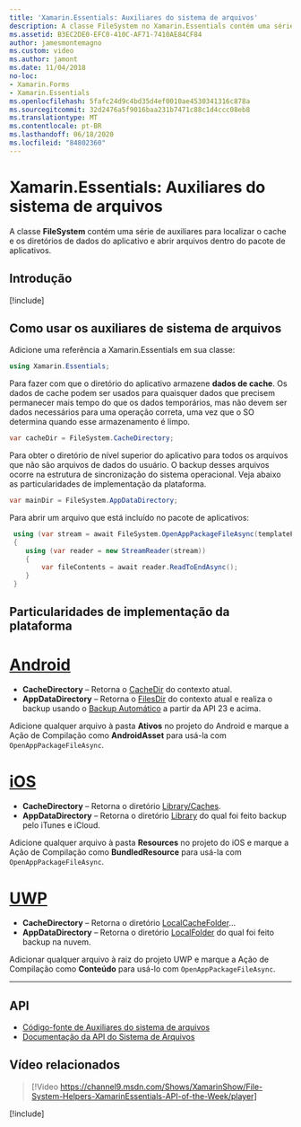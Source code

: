 ```yaml
---
title: 'Xamarin.Essentials: Auxiliares do sistema de arquivos'
description: A classe FileSystem no Xamarin.Essentials contém uma série de auxiliares para localizar o cache e os diretórios de dados do aplicativo e abrir arquivos dentro do pacote do aplicativo.
ms.assetid: B3EC2DE0-EFC0-410C-AF71-7410AE84CF84
author: jamesmontemagno
ms.custom: video
ms.author: jamont
ms.date: 11/04/2018
no-loc:
- Xamarin.Forms
- Xamarin.Essentials
ms.openlocfilehash: 5fafc24d9c4bd35d4ef0010ae4530341316c878a
ms.sourcegitcommit: 32d2476a5f9016baa231b7471c88c1d4ccc08eb8
ms.translationtype: MT
ms.contentlocale: pt-BR
ms.lasthandoff: 06/18/2020
ms.locfileid: "84802360"
---
```

# <a name="xamarinessentials-file-system-helpers"></a>Xamarin.Essentials: Auxiliares do sistema de arquivos

A classe **FileSystem** contém uma série de auxiliares para localizar o cache e os diretórios de dados do aplicativo e abrir arquivos dentro do pacote de aplicativos.

## <a name="get-started"></a>Introdução

[!include[](~/essentials/includes/get-started.md)]

## <a name="using-file-system-helpers"></a>Como usar os auxiliares de sistema de arquivos

Adicione uma referência a Xamarin.Essentials em sua classe:

```csharp
using Xamarin.Essentials;
```

Para fazer com que o diretório do aplicativo armazene **dados de cache**. Os dados de cache podem ser usados para quaisquer dados que precisem permanecer mais tempo do que os dados temporários, mas não devem ser dados necessários para uma operação correta, uma vez que o SO determina quando esse armazenamento é limpo.

```csharp
var cacheDir = FileSystem.CacheDirectory;
```

Para obter o diretório de nível superior do aplicativo para todos os arquivos que não são arquivos de dados do usuário. O backup desses arquivos ocorre na estrutura de sincronização do sistema operacional. Veja abaixo as particularidades de implementação da plataforma.

```csharp
var mainDir = FileSystem.AppDataDirectory;
```

Para abrir um arquivo que está incluído no pacote de aplicativos:

```csharp
 using (var stream = await FileSystem.OpenAppPackageFileAsync(templateFileName))
 {
    using (var reader = new StreamReader(stream))
    {
        var fileContents = await reader.ReadToEndAsync();
    }
 }
```

## <a name="platform-implementation-specifics"></a>Particularidades de implementação da plataforma

# <a name="android"></a>[Android](#tab/android)

- **CacheDirectory** – Retorna o [CacheDir](https://developer.android.com/reference/android/content/Context.html#getCacheDir) do contexto atual.
- **AppDataDirectory** – Retorna o [FilesDir](https://developer.android.com/reference/android/content/Context.html#getFilesDir) do contexto atual e realiza o backup usando o [Backup Automático](https://developer.android.com/guide/topics/data/autobackup.html) a partir da API 23 e acima.

Adicione qualquer arquivo à pasta **Ativos** no projeto do Android e marque a Ação de Compilação como **AndroidAsset** para usá-la com `OpenAppPackageFileAsync`.

# <a name="ios"></a>[iOS](#tab/ios)

- **CacheDirectory** – Retorna o diretório [Library/Caches](https://developer.apple.com/library/content/documentation/FileManagement/Conceptual/FileSystemProgrammingGuide/FileSystemOverview/FileSystemOverview.html).
- **AppDataDirectory** – Retorna o diretório [Library](https://developer.apple.com/library/content/documentation/FileManagement/Conceptual/FileSystemProgrammingGuide/FileSystemOverview/FileSystemOverview.html) do qual foi feito backup pelo iTunes e iCloud.

Adicione qualquer arquivo à pasta **Resources** no projeto do iOS e marque a Ação de Compilação como **BundledResource** para usá-la com `OpenAppPackageFileAsync`.

# <a name="uwp"></a>[UWP](#tab/uwp)

- **CacheDirectory** – Retorna o diretório [LocalCacheFolder](https://docs.microsoft.com/uwp/api/windows.storage.applicationdata.localcachefolder#Windows_Storage_ApplicationData_LocalCacheFolder)...
- **AppDataDirectory** – Retorna o diretório [LocalFolder](https://docs.microsoft.com/uwp/api/windows.storage.applicationdata.localfolder#Windows_Storage_ApplicationData_LocalFolder) do qual foi feito backup na nuvem.

Adicionar qualquer arquivo à raiz do projeto UWP e marque a Ação de Compilação como **Conteúdo** para usá-lo com `OpenAppPackageFileAsync`.

--------------

## <a name="api"></a>API

- [Código-fonte de Auxiliares do sistema de arquivos](https://github.com/xamarin/Essentials/tree/main/Xamarin.Essentials/FileSystem)
- [Documentação da API do Sistema de Arquivos](xref:Xamarin.Essentials.FileSystem)

## <a name="related-video"></a>Vídeo relacionados

> [!Video https://channel9.msdn.com/Shows/XamarinShow/File-System-Helpers-XamarinEssentials-API-of-the-Week/player]

[!include[](~/essentials/includes/xamarin-show-essentials.md)]
